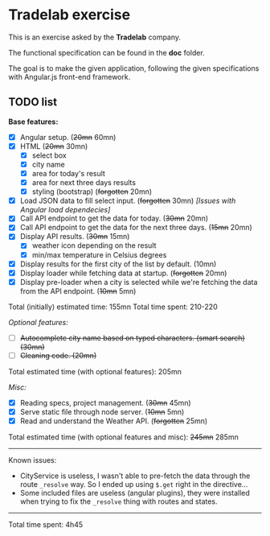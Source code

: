 # Tradelab exercise

This is an exercise asked by the **Tradelab** company.

The functional specification can be found in the **doc** folder.

The goal is to make the given application, following the given specifications with Angular.js front-end framework.


## TODO list

**Base features:**

- [x] Angular setup. (~~20mn~~ 60mn)
- [x] HTML (~~20mn~~ 30mn)
    - [x] select box
    - [x] city name
    - [x] area for today's result
    - [x] area for next three days results
    - [x] styling (bootstrap) (~~forgotten~~ 20mn)
- [x] Load JSON data to fill select input. (~~forgotten~~ 30mn) *[Issues with Angular load dependecies]*
- [x] Call API endpoint to get the data for today. (~~30mn~~ 20mn)
- [x] Call API endpoint to get the data for the next three days. (~~15mn~~ 20mn)
- [x] Display API results. (~~30mn~~ 15mn)
    - [x] weather icon depending on the result
    - [x] min/max temperature in Celsius degrees
- [x] Display results for the first city of the list by default. (10mn)
- [x] Display loader while fetching data at startup. (~~forgotten~~ 20mn)
- [x] Display pre-loader when a city is selected while we're fetching the data from the API endpoint. (~~10mn~~ 5mn)

Total (initially) estimated time: 155mn
Total time spent: 210-220

*Optional features:*

- [ ] ~~Autocomplete city name based on typed characters. (smart search) (30mn)~~
- [ ] ~~Cleaning code. (20mn)~~

Total estimated time (with optional features): 205mn

*Misc:*

- [x] Reading specs, project management. (~~30mn~~ 45mn)
- [x] Serve static file through node server. (~~10mn~~ 5mn)
- [x] Read and understand the Weather API. (~~forgotten~~ 25mn)

Total estimated time (with optional features and misc): ~~245mn~~ 285mn

---

Known issues:

- CityService is useless, I wasn't able to pre-fetch the data through the route `_resolve` way. So I ended up using `$.get` right in the directive...
- Some included files are useless (angular plugins), they were installed when trying to fix the `_resolve` thing with routes and states.

---

Total time spent: 4h45
